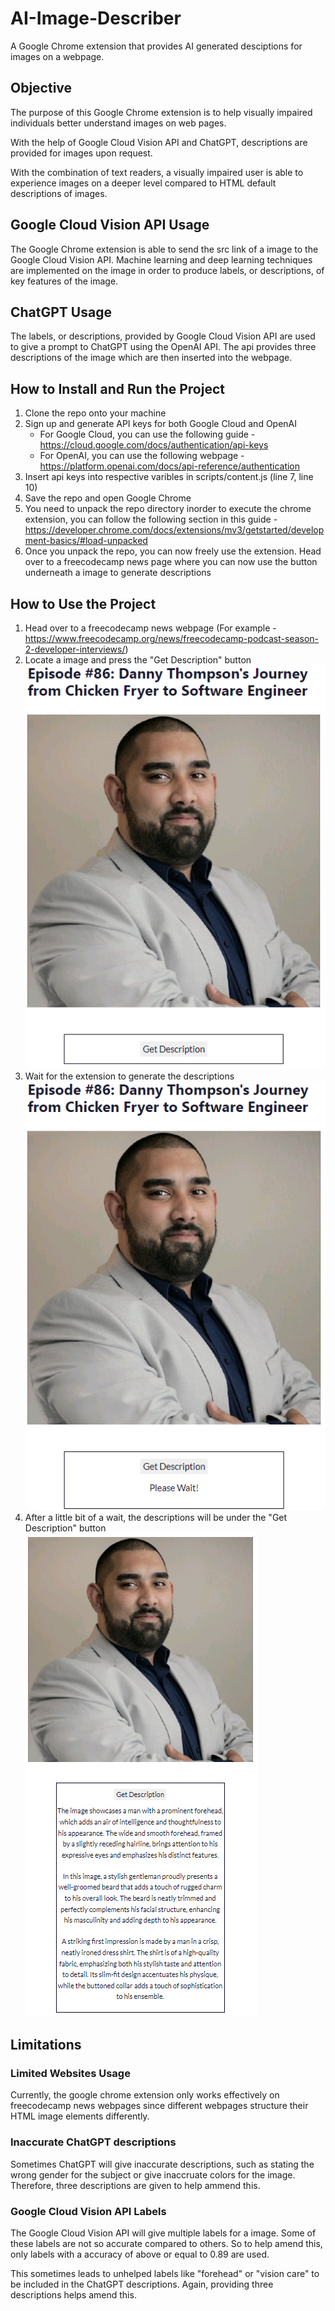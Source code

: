 # AI-Image-Describer
A Google Chrome extension that provides AI generated desciptions for images on a webpage.

## Objective
The purpose of this Google Chrome extension is to help visually impaired individuals better understand images on web pages.

With the help of Google Cloud Vision API and ChatGPT, descriptions are provided for images upon request.

With the combination of text readers, a visually impaired user is able to experience images on a deeper level compared to HTML default descriptions of images.

## Google Cloud Vision API Usage
The Google Chrome extension is able to send the src link of a image to the Google Cloud Vision API. Machine learning and deep learning techniques are implemented on the image in order to produce labels, or descriptions, of key features of the image.

## ChatGPT Usage
The labels, or descriptions, provided by Google Cloud Vision API are used to give a prompt to ChatGPT using the OpenAI API. The api provides three descriptions of the image which are then inserted into the webpage.

## How to Install and Run the Project
1. Clone the repo onto your machine
2. Sign up and generate API keys for both Google Cloud and OpenAI
    - For Google Cloud, you can use the following guide - https://cloud.google.com/docs/authentication/api-keys
    - For OpenAI, you can use the following webpage - https://platform.openai.com/docs/api-reference/authentication
3. Insert api keys into respective varibles in scripts/content.js (line 7, line 10)
4. Save the repo and open Google Chrome
5. You need to unpack the repo directory inorder to execute the chrome extension, you can follow the following section in this guide - https://developer.chrome.com/docs/extensions/mv3/getstarted/development-basics/#load-unpacked
6. Once you unpack the repo, you can now freely use the extension. Head over to a freecodecamp news page where you can now use the button underneath a image to generate descriptions

## How to Use the Project
1. Head over to a freecodecamp news webpage (For example - https://www.freecodecamp.org/news/freecodecamp-podcast-season-2-developer-interviews/)
2. Locate a image and press the "Get Description" button
![image](./readmeimages/img1.PNG)
3. Wait for the extension to generate the descriptions
![image](./readmeimages/img2.PNG)
4. After a little bit of a wait, the descriptions will be under the "Get Description" button
![image](./readmeimages/img3.PNG)

## Limitations

### Limited Websites Usage
Currently, the google chrome extension only works effectively on freecodecamp news webpages since different webpages structure their HTML image elements differently.

### Inaccurate ChatGPT descriptions
Sometimes ChatGPT will give inaccurate descriptions, such as stating the wrong gender for the subject or give inaccruate colors for the image. Therefore, three descriptions are given to help ammend this.

### Google Cloud Vision API Labels
The Google Cloud Vision API will give multiple labels for a image. Some of these labels are not so accurate compared to others. So to help amend this, only labels with a accuracy of above or equal to 0.89 are used.

This sometimes leads to unhelped labels like "forehead" or "vision care" to be included in the ChatGPT descriptions. Again, providing three descriptions helps amend this.